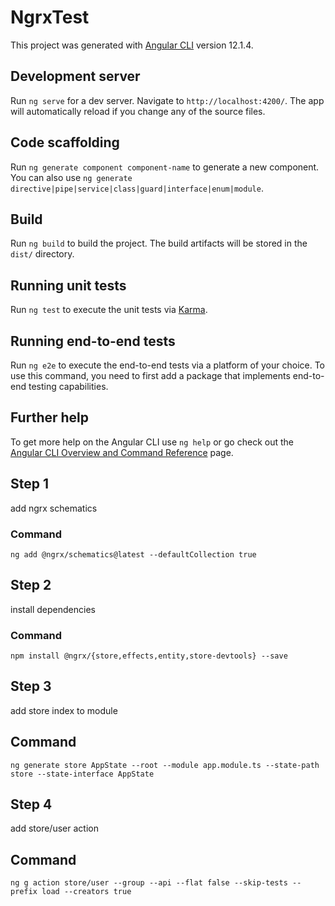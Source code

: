 # NgrxTest

This project was generated with [Angular CLI](https://github.com/angular/angular-cli) version 12.1.4.

## Development server

Run `ng serve` for a dev server. Navigate to `http://localhost:4200/`. The app will automatically reload if you change any of the source files.

## Code scaffolding

Run `ng generate component component-name` to generate a new component. You can also use `ng generate directive|pipe|service|class|guard|interface|enum|module`.

## Build

Run `ng build` to build the project. The build artifacts will be stored in the `dist/` directory.

## Running unit tests

Run `ng test` to execute the unit tests via [Karma](https://karma-runner.github.io).

## Running end-to-end tests

Run `ng e2e` to execute the end-to-end tests via a platform of your choice. To use this command, you need to first add a package that implements end-to-end testing capabilities.

## Further help

To get more help on the Angular CLI use `ng help` or go check out the [Angular CLI Overview and Command Reference](https://angular.io/cli) page.


## Step 1
add ngrx schematics
### Command
```
ng add @ngrx/schematics@latest --defaultCollection true
```
## Step 2
install dependencies 
### Command
```
npm install @ngrx/{store,effects,entity,store-devtools} --save
```
## Step 3
add store index to module
## Command
```
ng generate store AppState --root --module app.module.ts --state-path store --state-interface AppState
```
## Step 4
add store/user action
## Command
```
ng g action store/user --group --api --flat false --skip-tests --prefix load --creators true  
```
